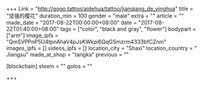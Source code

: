 +++
Link = "http://gogo.tattoo/aidehua/tattoo/jianqiang_de_yinghua"
title = "坚强的樱花"
duration_min = 100
gender = "male"
extra = ""
article = ""
made_date = "2017-08-22T00:00:00+08:00"
date = "2017-08-22T01:40:00+08:00"
tags = ["color", "black and gray", "flower"]
bodypart = ["arm"]
image_ipfs = "QmSVPPnP5U4tpnAhaV4pJsKWkpi6QqGSmzrm4333bfCZnm"
images_ipfs = []
videos_ipfs = []
location_city = "Shaxi"
location_country = " Jiangsu"
made_at_shop = "tangka"
previous = ""

[blockchain]
  steem = ""
  golos = ""

+++
